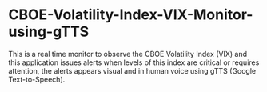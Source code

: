 # CBOE-Volatility-Index-VIX-Monitor-using-gTTS
This is a real time monitor to observe the CBOE Volatility Index (VIX) and this application issues alerts when levels of this index are critical or requires attention, the alerts appears visual and in human voice using gTTS (Google Text-to-Speech).
